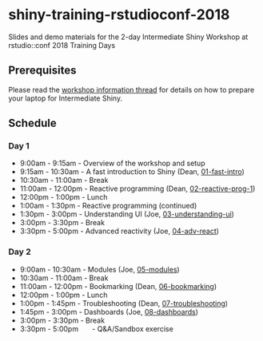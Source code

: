 # shiny-training-rstudioconf-2018

Slides and demo materials for the 2-day Intermediate Shiny Workshop at rstudio::conf 2018 Training Days

## Prerequisites

Please read the [workshop information thread](https://community.rstudio.com/t/information-for-the-intermediate-shiny-workshop/4596/12) for details on how to prepare your laptop for Intermediate Shiny.

## Schedule

### Day 1

- 9:00am - 9:15am       - Overview of the workshop and setup
- 9:15am - 10:30am      - A fast introduction to Shiny (Dean, [01-fast-intro](/slides/01-fast-intro.pdf))
- 10:30am - 11:00am     - Break
- 11:00am - 12:00pm     - Reactive programming (Dean, [02-reactive-prog-1](/slides/02-reactive-prog-1.pdf))
- 12:00pm - 1:00pm  		- Lunch
- 1:00am - 1:30pm       - Reactive programming (continued)
- 1:30pm - 3:00pm 	    - Understanding UI (Joe, [03-understanding-ui](/slides/03-understanding-ui.pdf))
- 3:00pm - 3:30pm       - Break
- 3:30pm - 5:00pm       - Advanced reactivity (Joe, [04-adv-react](/slides/04-adv-react.pdf))

### Day 2

- 9:00am - 10:30am      - Modules (Joe, [05-modules](/slides/05-modules.pdf))
- 10:30am - 11:00am     - Break
- 11:00am - 12:00pm     - Bookmarking (Dean, [06-bookmarking](/slides/06-bookmarking.pdf))
- 12:00pm - 1:00pm  		- Lunch
- 1:00pm - 1:45pm 	    - Troubleshooting (Dean, [07-troubleshooting](/slides/07-troubleshooting.pdf))
- 1:45pm - 3:00pm       - Dashboards (Joe, [08-dashboards](/slides/08-dashboards.pdf))
- 3:00pm - 3:30pm       - Break
- 3:30pm - 5:00pm       - Q&A/Sandbox exercise
